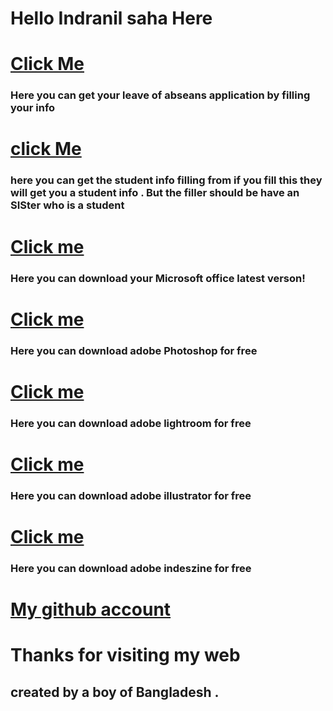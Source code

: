 # Hello Indranil saha Here 
# [ Click Me ](https://indranilsaha84.github.io/application) 
### Here you can get your leave of abseans application by filling your info
# [click Me](https://indranilsaha84.github.io/sealf%201)
### here you can get the student info filling from if you fill this they will get you a student info . But the filler should be have an SISter who is a student 
# [Click me](https://config.office.com/deploymentsettings)
### Here you can download your Microsoft office latest verson!
# [Click me](https://softzar.com/adobe-photoshop-cc-2022-free-download/)
### Here you can download adobe Photoshop for free
# [Click me](https://softzar.com/adobe-lightroom-classic-2022/)
### Here you can download adobe lightroom for free
# [Click me](https://softzar.com/adobe-illustrator-cc-2022/)
### Here you can download adobe illustrator for free
# [ Click me ](https://softzar.com/adobe-indesign-2022-free-download/)
### Here you can download adobe indeszine for free
# [My github account](https://github.com/Indranilsaha84)
# Thanks for visiting my web
## created by a boy of Bangladesh .
